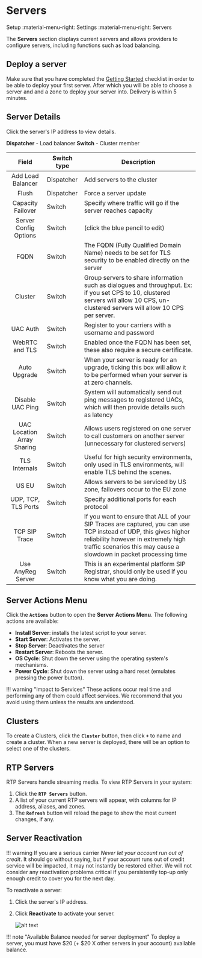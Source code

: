 # Servers
Setup :material-menu-right: Settings :material-menu-right: Servers

The **Servers** section displays current servers and allows providers to configure servers, including functions such as load balancing. 

## Deploy a server
Make sure that you have completed the [Getting Started](https://docs.connexcs.com/getting-started/) checklist in order to be able to deploy your first server. After which you will be able to choose a server and and a zone to deploy your server into. Delivery is within 5 minutes.

## Server Details
Click the server's IP address to view details. 

**Dispatcher** - Load balancer
**Switch** - Cluster member

|Field|Switch type|Description|
|:----------------:|---|---|
|Add Load Balancer|Dispatcher|Add servers to the cluster|
|Flush|Dispatcher|Force a server update|
|Capacity Failover|Switch|Specify where traffic will go if the server reaches capacity|
|Server Config Options|Switch|(click the blue pencil to edit)|
|FQDN|Switch|The FQDN (Fully Qualified Domain Name) needs to be set for TLS security to be enabled directly on the server|
|Cluster|Switch|Group servers to share information such as dialogues and throughput. Ex: if you set CPS to 10, clustered servers will allow 10 CPS, un-clustered servers will allow 10 CPS per server. |
|UAC Auth|Switch|Register to your carriers with a username and password|
|WebRTC and TLS|Switch|Enabled once the FQDN has been set, these also require a secure certificate.|
|Auto Upgrade|Switch|When your server is ready for an upgrade, ticking this box will allow it to be performed when your server is at zero channels.|
|Disable UAC Ping|Switch|System will automatically send out ping messages to registered UACs, which will then provide details such as latency|
|UAC Location Array Sharing|Switch|Allows users registered on one server to call customers on another server (unnecessary for clustered servers)|
|TLS Internals|Switch|Useful for high security environments, only used in TLS environments, will enable TLS behind the scenes.|
|US EU|Switch|Allows servers to be serviced by US zone, failovers occur to the EU zone|
|UDP, TCP, TLS Ports|Switch|Specify additional ports for each protocol|
|TCP SIP Trace|Switch|If you want to ensure that ALL of your SIP Traces are captured, you can use TCP instead of UDP, this gives higher reliability however in extremely high traffic scenarios this may cause a slowdown in packet processing time|
|Use AnyReg Server|Switch|This is an experimental platform SIP Registrar, should only be used if you know what you are doing.|

## Server Actions Menu
Click the **`Actions`** button to open the **Server Actions Menu**. The following actions are available:

* **Install Server**: installs the latest script to your server.
* **Start Server**: Activates the server.
* **Stop Server**: Deactivates the server
* **Restart Server**: Reboots the server.
* **OS Cycle**: Shut down the server using the operating system's mechanisms.
* **Power Cycle**: Shut down the server using a hard reset (emulates pressing the power button).

!!! warning "Impact to Services"
    These actions occur real time and performing any of them could affect services. We recommend that you avoid using them unless the results are understood.

## Clusters
To create a Clusters, click the **`Cluster`** button, then click **`+`** to name and create a cluster. When a new server is deployed, there will be an option to select one of the clusters. 

## RTP Servers
RTP Servers handle streaming media. To view RTP Servers in your system:

1. Click the **`RTP Servers`** button.
2. A list of your current RTP servers will appear, with columns for IP address, aliases, and zones.
3. The **`Refresh`** button will reload the page to show the most current changes, if any.

## Server Reactivation

!!! warning 
    If you are a serious carrier *Never let your account run out of credit*. It should go without saying, but if your account runs out of credit service will be impacted, it may     not instantly be restored either. We will not consider any reactivation problems critical if you persistently top-up only enough credit to cover you for the next day.

To reactivate a server:

1. Click the server's IP address.
2. Click **Reactivate** to activate your server.

   ![alt text][server-6]


!!! note "Available Balance needed for server deployment"
    To deploy a server, you must have $20 (+ $20 X other servers in your account) available balance.

[rtpserver]: /misc/img/rtpservers.png "RTP Server"
[server-6]: /misc/img/244.png "server-6"

